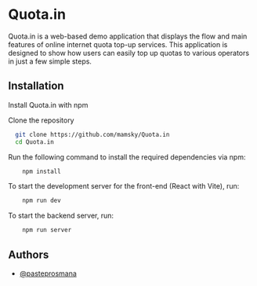 # Quota.in

Quota.in is a web-based demo application that displays the flow and main features of online internet quota top-up services. This application is designed to show how users can easily top up quotas to various operators in just a few simple steps.

## Installation

Install Quota.in with npm

Clone the repository

```bash
  git clone https://github.com/mamsky/Quota.in
  cd Quota.in
```

Run the following command to install the required dependencies via npm:

```bash
    npm install
```

To start the development server for the front-end (React with Vite), run:

```bash
    npm run dev
```

To start the backend server, run:

```bash
    npm run server
```

## Authors

- [@pasteprosmana](https://github.com/mamsky)
